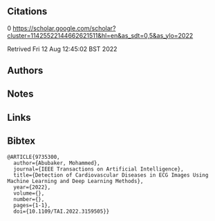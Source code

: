 # 
## Citations

0
https://scholar.google.com/scholar?cluster=11425522144662621511&hl=en&as_sdt=0,5&as_ylo=2022

Retrived
Fri 12 Aug 12:45:02 BST 2022


## Authors 

## Notes

## Links 

## Bibtex 

```
@ARTICLE{9735300,
  author={Abubaker, Mohammed},
  journal={IEEE Transactions on Artificial Intelligence}, 
  title={Detection of Cardiovascular Diseases in ECG Images Using Machine Learning and Deep Learning Methods}, 
  year={2022},
  volume={},
  number={},
  pages={1-1},
  doi={10.1109/TAI.2022.3159505}}
```

